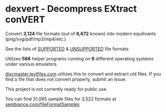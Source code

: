 # dexvert - **D**ecompress **EX**tract con**VERT**
Convert **3,124** file formats (out of **6,672** known) into modern equilivants (png/svg/pdf/mp3/mp4/etc.)

See the lists of [SUPPORTED](SUPPORTED.md) & [UNSUPPORTED](UNSUPPORTED.md) file formats

Utilizes **568** helper programs running on **6** different operating systems under various emulators.

[discmaster.textfiles.com](http://discmaster.textfiles.com/) utilizes this to convert and extract old files. If you find a file that does not convert properly, submit an issue.

This project is not currently ready for public use.

You can find 31,065 sample files for 3,522 formats at [sembiance.com/fileFormatSamples](https://sembiance.com/fileFormatSamples/)

